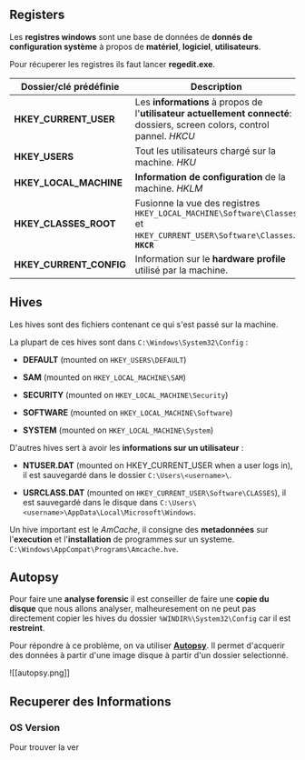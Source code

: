 
## __Registers__

Les **registres windows** sont une base de données de **donnés de configuration système** à propos de **matériel**, **logiciel**, **utilisateurs**.

Pour récuperer les registres ils faut lancer **regedit.exe**.

| **Dossier/clé prédéfinie** | Description                                                                                                               |
| -------------------------- | ------------------------------------------------------------------------------------------------------------------------- |
| **HKEY_CURRENT_USER**      | Les **informations** à propos de l'**utilisateur actuellement connecté**: dossiers, screen colors, control pannel. *HKCU* |
| **HKEY_USERS**             | Tout les utilisateurs chargé sur la machine. *HKU*                                                                        |
| **HKEY_LOCAL_MACHINE**     | **Information de configuration** de la machine. *HKLM*                                                                                      |
| **HKEY_CLASSES_ROOT**      | Fusionne la vue des registres `HKEY_LOCAL_MACHINE\Software\Classes` et `HKEY_CURRENT_USER\Software\Classes`. **`HKCR`**   |
| **HKEY_CURRENT_CONFIG**    | Information sur le **hardware profile** utilisé par la machine.                                                                                                                           |


## __Hives__

Les hives sont des fichiers contenant ce qui s'est passé sur la machine.

La plupart de ces hives sont dans `C:\Windows\System32\Config` :

- **DEFAULT** (mounted on `HKEY_USERS\DEFAULT`)

- **SAM** (mounted on `HKEY_LOCAL_MACHINE\SAM`)

- **SECURITY** (mounted on `HKEY_LOCAL_MACHINE\Security`)

- **SOFTWARE** (mounted on `HKEY_LOCAL_MACHINE\Software`)

- **SYSTEM** (mounted on `HKEY_LOCAL_MACHINE\System`)


D'autres hives sert à avoir les **informations sur un utilisateur** :

- **NTUSER.DAT** (mounted on HKEY_CURRENT_USER when a user logs in), il est sauvegardé dans le dossier `C:\Users\<username>\`.

- **USRCLASS.DAT** (mounted on `HKEY_CURRENT_USER\Software\CLASSES`), il est sauvegardé dans le disque dans `C:\Users\<username>\AppData\Local\Microsoft\Windows`.

Un hive important est le *AmCache*, il consigne des **metadonnées** sur l'**execution** et l'**installation** de programmes sur un systeme. `C:\Windows\AppCompat\Programs\Amcache.hve`.


## __Autopsy__ 

Pour faire une **analyse forensic** il est conseiller de faire une **copie du disque** que nous allons analyser, malheuresement on ne peut pas directement copier les hives du dossier `%WINDIR%\System32\Config` car il est **restreint**.

Pour répondre à ce problème, on va utiliser **[Autopsy](https://www.autopsy.com/)**.
Il permet d'acquerir des données à partir d'une image disque à partir d'un dossier selectionné. 

![[autopsy.png]]


## __Recuperer des Informations__

### OS Version

Pour trouver la ver